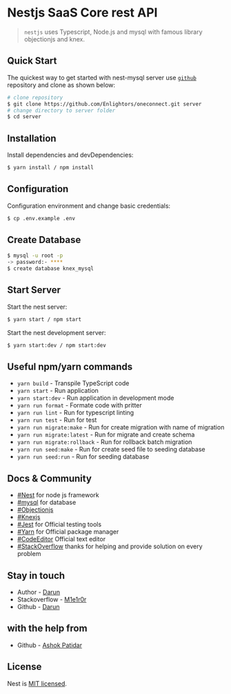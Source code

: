 # Nestjs SaaS Core rest API

 > `nestjs` uses Typescript, Node.js and mysql with famous library objectionjs and knex.


## Quick Start

  The quickest way to get started with nest-mysql server use [`github`](https://github.com/Enlightors/oneconnect.git) repository and clone as shown below:

```bash
# clone repository
$ git clone https://github.com/Enlightors/oneconnect.git server
# change directory to server folder
$ cd server
```
## Installation
Install dependencies and devDependencies:
```bash
$ yarn install / npm install
```
## Configuration
Configuration environment and change basic credentials:
```bash
$ cp .env.example .env
```
## Create Database
```bash
$ mysql -u root -p
-> password:- ****
$ create database knex_mysql
```

## Start Server

Start the nest server:
```bash
$ yarn start / npm start
```
Start the nest development server:

```bash
$ yarn start:dev / npm start:dev
```

## Useful npm/yarn commands

  * `yarn build` - Transpile TypeScript code
  * `yarn start` - Run application
  * `yarn start:dev` - Run application in development mode
  * `yarn run format` - Formate code with pritter
  * `yarn run lint` - Run for typescript linting
  * `yarn run test` - Run for test
  * `yarn run migrate:make` - Run for create migration with name of migration
  * `yarn run migrate:latest` - Run for migrate and create schema
  * `yarn run migrate:rollback` - Run for rollback batch migration
  * `yarn run seed:make` - Run for create seed file to seeding database
  * `yarn run seed:run` - Run for seeding database
  
## Docs & Community

  * [#Nest](https://nestjs.com/) for node js framework
  * [#mysql](https://www.mysql.com/) for database
  * [#Objectionjs](https://vincit.github.io/objection.js/) 
  * [#Knexjs](http://knexjs.org/) 
  * [#Jest](https://jestjs.io/) for Official testing tools
  * [#Yarn](https://yarnpkg.com/lang/en/) for Official package manager
  * [#CodeEditor](https://code.visualstudio.com/) Official text editor
  * [#StackOverflow](https://stackoverflow.com) thanks for helping and provide solution on every problem 


## Stay in touch

- Author - [Darun]([https://github.com/AlxPatidar](https://www.linkedin.com/in/darun-s-4091a3176/))
- Stackoverflow - [M1e1r0r](https://stackoverflow.com/users/9003945/m1-e1r0r)
- Github - [Darun](https://github.com/daruns)

## with the help from

- Github - [Ashok Patidar](https://github.com/AlxPatidar)

## License
  Nest is [MIT licensed](LICENSE).
